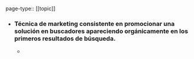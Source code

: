 page-type:: [[topic]]
- ### Técnica de marketing consistente en promocionar una solución en buscadores apareciendo orgánicamente en los primeros resultados de búsqueda.
  - 



